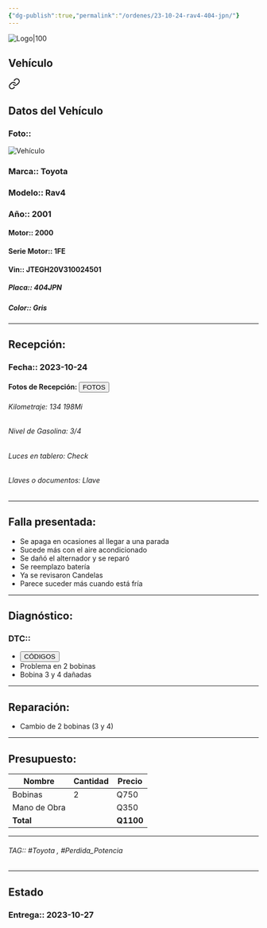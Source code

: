 ```yaml
---
{"dg-publish":true,"permalink":"/ordenes/23-10-24-rav4-404-jpn/"}
---
```


![Logo|100](http://drive.google.com/uc?export=view&id=137fl3TIZ0-PU8b-Pt0bsjclwHub_u78G)

## Vehículo

<div class="transclusion internal-embed is-loaded"><a class="markdown-embed-link" href="/vehiculos/toyota/rav4-404-jpn/#datos-del-vehiculo" aria-label="Open link"><svg xmlns="http://www.w3.org/2000/svg" width="24" height="24" viewBox="0 0 24 24" fill="none" stroke="currentColor" stroke-width="2" stroke-linecap="round" stroke-linejoin="round" class="svg-icon lucide-link"><path d="M10 13a5 5 0 0 0 7.54.54l3-3a5 5 0 0 0-7.07-7.07l-1.72 1.71"></path><path d="M14 11a5 5 0 0 0-7.54-.54l-3 3a5 5 0 0 0 7.07 7.07l1.71-1.71"></path></svg></a><div class="markdown-embed">



## Datos del Vehículo 
### Foto:: 
![Vehículo](http://drive.google.com/uc?export=view&id=1x9o-Yn_VjwQykPiXbUOM3wx2acfB0XvE)

### Marca:: Toyota 
### Modelo:: Rav4
### Año:: 2001
#### Motor:: 2000
#### Serie Motor:: 1FE
#### Vin:: JTEGH20V310024501
##### Placa:: 404JPN
##### Color:: Gris
---


</div></div>


## Recepción:
### Fecha:: 2023-10-24
#### Fotos de Recepción: <a href="http"><button class="btn success">FOTOS</button></a>

###### Kilometraje: 134 198Mi
###### Nivel de Gasolina: 3/4
###### Luces en tablero: Check
###### Llaves o documentos: Llave

---

## Falla presentada:
- Se apaga en ocasiones al llegar a una parada 
- Sucede más con el aire acondicionado
- Se dañó el alternador y se reparó 
- Se reemplazo batería 
- Ya se revisaron Candelas
- Parece suceder más cuando está fría 


---

## Diagnóstico:
### DTC:: 

- <a href="http"><button class="btn success">CÓDIGOS</button></a>
- Problema en 2 bobinas 
- Bobina 3 y 4 dañadas

---
## Reparación:
- Cambio de 2 bobinas (3 y 4)

---

## Presupuesto:

| Nombre       | Cantidad | Precio |
| ------------ | -------- | ------ |
| Bobinas      | 2        | Q750   |
| Mano de Obra |          | Q350   |
| **Total**             |          |   **Q1100**     |

---

###### TAG:: #Toyota , #Perdida_Potencia 

---

## Estado

### Entrega:: 2023-10-27
